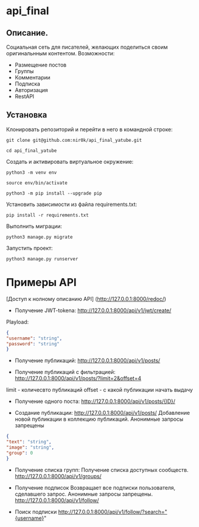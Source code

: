 # api_final

## Описание. 

Социальная сеть для писателей, желающих поделиться своим оригинальнным контентом. 
Возможности:
- Размещение постов
- Группы
- Комментарии
- Подписка
- Авторизация
- RestAPI

## Установка

Клонировать репозиторий и перейти в него в командной строке:

```
git clone git@github.com:nir0k/api_final_yatube.git
```

```
cd api_final_yatube
```

Cоздать и активировать виртуальное окружение:

```
python3 -m venv env
```

```
source env/bin/activate
```

```
python3 -m pip install --upgrade pip
```

Установить зависимости из файла requirements.txt:

```
pip install -r requirements.txt
```

Выполнить миграции:

```
python3 manage.py migrate
```

Запустить проект:

```
python3 manage.py runserver
```

# Примеры API

[Доступ к нолному описанию API] (http://127.0.0.1:8000/redoc/)

- Получение JWT-tokena:
http://127.0.0.1:8000/api/v1/jwt/create/

Playload:
```JSON
{
"username": "string",
"password": "string"
}
```
- Получение публикаций:
http://127.0.0.1:8000/api/v1/posts/

- Получение публикаций с фильтрацией:
http://127.0.0.1:8000/api/v1/posts/?limit=2&offset=4

limit - количесвто публикаций
offset - с какой публикации начать выдачу

- Получение одного поста:
http://127.0.0.1:8000/api/v1/posts/{ID}/

- Создание публикации:
http://127.0.0.1:8000/api/v1/posts/
Добавление новой публикации в коллекцию публикаций. Анонимные запросы запрещены
 ```JSON
{
"text": "string",
"image": "string",
"group": 0
}
 ```

- Получение списка групп:
Получение списка доступных сообществ.
http://127.0.0.1:8000/api/v1/groups/

- Получение подписок
Возвращает все подписки пользователя, сделавшего запрос. Анонимные запросы запрещены.
http://127.0.0.1:8000/api/v1/follow/

- Поиск подписки
http://127.0.0.1:8000/api/v1/follow/?search="{username}"
